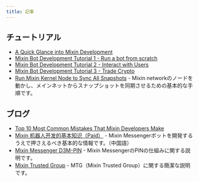 ```yaml
---
title: 記事
---
```


## チュートリアル

- [A Quick Glance into Mixin Development](https://gitpress.io/@lyric/a-quick-glance-into-mixin-development)
- [Mixin Bot Development Tutorial 1 - Run a bot from scratch](https://gitpress.io/@lyric/mixin-bot-development-tutorial-1-run-a-bot-from-scratch)
- [Mixin Bot Development Tutorial 2 - Interact with Users](https://gitpress.io/@lyric/mixin-bot-development-tutorial-2-interact-with-users)
- [Mixin Bot Development Tutorial 3 - Trade Crypto](https://gitpress.io/@lyric/mixin-bot-development-tutorial-3-trade-crypto)
- [Run Mixin Kernel Node to Sync All Snapshots](https://github.com/MixinNetwork/developers.mixin.one/blob/main/developers/src/i18n/en/document/mainnet/tutorials/sync-full-node.md) - Mixin networkのノードを動かし、メインネットからスナップショットを同期させるための基本的な手順です。

## ブログ

- [Top 10 Most Common Mistakes That Mixin Developers Make](https://gitpress.io/@lyric/top-10-most-common-mistakes-that-mixin-developers-make)
- [Mixin 机器人开发的基本知识（Paid）](https://prsdigg.com/articles/0f3bf67e-85e4-452f-85bf-9eae4e4688b1) - Mixin Messengerボットを開発するうえで押さえるべき基本的な情報です。（中国語）
- [Mixin Messenger D3M-PIN](https://vec.io/posts/mixin-messenger-d3m-pin) - Mixin MessengerのPINの仕組みに関する説明です。
- [Mixin Trusted Group](https://vec.io/posts/mixin-trusted-group) - MTG（Mixin Trusted Group）に関する簡潔な説明です。
